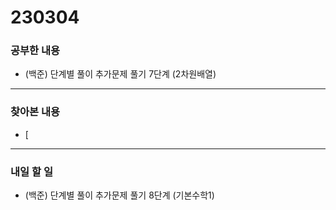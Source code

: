 # 230304

### 공부한 내용

- (백준) 단계별 풀이 추가문제 풀기 7단계 (2차원배열)

---

### 찾아본 내용

- [

---

### 내일 할 일

- (백준) 단계별 풀이 추가문제 풀기 8단계 (기본수학1)
